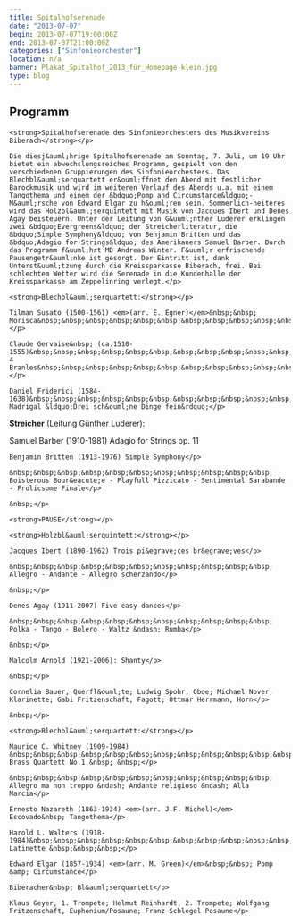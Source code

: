 ```yaml
---
title: Spitalhofserenade
date: "2013-07-07"
begin: 2013-07-07T19:00:00Z
end: 2013-07-07T21:00:00Z
categories: ["Sinfonieorchester"]
location: n/a
banner: Plakat_Spitalhof_2013_für_Homepage-klein.jpg
type: blog
---
```

## Programm

<p>

	<strong>Spitalhofserenade des Sinfonieorchesters des Musikvereins Biberach</strong></p>

<p>

	Die diesj&auml;hrige Spitalhofserenade am Sonntag, 7. Juli, um 19 Uhr bietet ein abwechslungsreiches Programm, gespielt von den verschiedenen Gruppierungen des Sinfonieorchesters. Das Blechbl&auml;serquartett er&ouml;ffnet den Abend mit festlicher Barockmusik und wird im weiteren Verlauf des Abends u.a. mit einem Tangothema und einem der &bdquo;Pomp and Circumstance&ldquo;-M&auml;rsche von Edward Elgar zu h&ouml;ren sein. Sommerlich-heiteres wird das Holzbl&auml;serquintett mit Musik von Jacques Ibert und Denes Agay beisteuern. Unter der Leitung von G&uuml;nther Luderer erklingen zwei &bdquo;Evergreens&ldquo; der Streicherliteratur, die &bdquo;Simple Symphony&ldquo; von Benjamin Britten und das &bdquo;Adagio for Strings&ldquo; des Amerikaners Samuel Barber. Durch das Programm f&uuml;hrt MD Andreas Winter. F&uuml;r erfrischende Pausengetr&auml;nke ist gesorgt. Der Eintritt ist, dank Unterst&uuml;tzung durch die Kreissparkasse Biberach, frei. Bei schlechtem Wetter wird die Serenade in die Kundenhalle der Kreissparkasse am Zeppelinring verlegt.</p>

<p>

	<strong>Blechbl&auml;serquartett:</strong></p>

<p>

	Tilman Susato (1500-1561) <em>(arr. E. Egner)</em>&nbsp;&nbsp; Morisca&nbsp;&nbsp;&nbsp;&nbsp;&nbsp;&nbsp;&nbsp;&nbsp;&nbsp;&nbsp;&nbsp;&nbsp;&nbsp;&nbsp;&nbsp;&nbsp;&nbsp;&nbsp;&nbsp;&nbsp;&nbsp;&nbsp;</p>

<p>

	Claude Gervaise&nbsp; (ca.1510-1555)&nbsp;&nbsp;&nbsp;&nbsp;&nbsp;&nbsp;&nbsp;&nbsp;&nbsp;&nbsp;&nbsp;&nbsp;&nbsp;&nbsp;&nbsp;&nbsp;&nbsp; 4 Branles&nbsp;&nbsp;&nbsp;&nbsp;&nbsp;&nbsp;&nbsp;&nbsp;&nbsp;&nbsp;&nbsp;&nbsp;&nbsp;&nbsp;&nbsp;&nbsp;&nbsp;&nbsp;&nbsp;</p>

<p>

	Daniel Friderici (1584-1638)&nbsp;&nbsp;&nbsp;&nbsp;&nbsp;&nbsp;&nbsp;&nbsp;&nbsp;&nbsp;&nbsp;&nbsp;&nbsp;&nbsp;&nbsp;&nbsp;&nbsp;&nbsp;&nbsp;&nbsp;&nbsp;&nbsp;&nbsp;&nbsp; Madrigal &ldquo;Drei sch&ouml;ne Dinge fein&rdquo;</p>

<p>
	<strong>Streicher</strong> (Leitung G&uuml;nther Luderer):</p>

<p>
	Samuel Barber (1910-1981) Adagio for Strings op. 11</p>

<p>

	Benjamin Britten (1913-1976) Simple Symphony</p>

<p>

	&nbsp;&nbsp;&nbsp;&nbsp;&nbsp;&nbsp;&nbsp;&nbsp;&nbsp;&nbsp;&nbsp; Boisterous Bour&eacute;e - Playfull Pizzicato - Sentimental Sarabande - Frolicsome Finale</p>

<p>

	&nbsp;</p>

<p>

	<strong>PAUSE</strong></p>

<p>

	<strong>Holzbl&auml;serquintett:</strong></p>

<p>

	Jacques Ibert (1890-1962) Trois pi&egrave;ces br&egrave;ves</p>

<p>

	&nbsp;&nbsp;&nbsp;&nbsp;&nbsp;&nbsp;&nbsp;&nbsp;&nbsp;&nbsp;&nbsp; Allegro - Andante - Allegro scherzando</p>

<p>

	&nbsp;</p>

<p>
 
	Denes Agay (1911-2007) Five easy dances</p>
 
<p>
 
	&nbsp;&nbsp;&nbsp;&nbsp;&nbsp;&nbsp;&nbsp;&nbsp;&nbsp;&nbsp;&nbsp; Polka - Tango - Bolero - Waltz &ndash; Rumba</p>
 
<p>
 
	&nbsp;</p>
 
<p>
 
	Malcolm Arnold (1921-2006): Shanty</p>
 
<p>
 
	&nbsp;</p>
 
<p>
 
	Cornelia Bauer, Querfl&ouml;te; Ludwig Spohr, Oboe; Michael Nover, Klarinette; Gabi Fritzenschaft, Fagott; Ottmar Herrmann, Horn</p>
 
<p>
 
	&nbsp;</p>
 
<p>
 
	<strong>Blechbl&auml;serquartett:</strong></p>
 
<p>
 
	Maurice C. Whitney (1909-1984) &nbsp;&nbsp;&nbsp;&nbsp;&nbsp;&nbsp;&nbsp;&nbsp;&nbsp;&nbsp;&nbsp;&nbsp;&nbsp;&nbsp;&nbsp; Brass Quartett No.1 &nbsp; &nbsp;</p>
 
<p>
 
	&nbsp;&nbsp;&nbsp;&nbsp;&nbsp;&nbsp;&nbsp;&nbsp;&nbsp;&nbsp;&nbsp; Allegro ma non troppo &ndash; Andante religioso &ndash; Alla Marcia</p>
 
<p>
 
	Ernesto Nazareth (1863-1934) <em>(arr. J.F. Michel)</em> Escovado&nbsp; Tangothema</p>
 
<p>
 
	Harold L. Walters (1918-1984)&nbsp;&nbsp;&nbsp;&nbsp;&nbsp;&nbsp;&nbsp;&nbsp;&nbsp;&nbsp;&nbsp;&nbsp;&nbsp;&nbsp;&nbsp;&nbsp;&nbsp;&nbsp;&nbsp;&nbsp; Latinette &nbsp;&nbsp;&nbsp;</p>
 
<p>
 
	Edward Elgar (1857-1934) <em>(arr. M. Green)</em>&nbsp;&nbsp; Pomp &amp; Circumstance</p>
 
<p>
 
	Biberacher&nbsp; Bl&auml;serquartett</p>
 
<p>
 
	Klaus Geyer, 1. Trompete; Helmut Reinhardt, 2. Trompete; Wolfgang Fritzenschaft, Euphonium/Posaune; Franz Schlegel Posaune</p>
 
